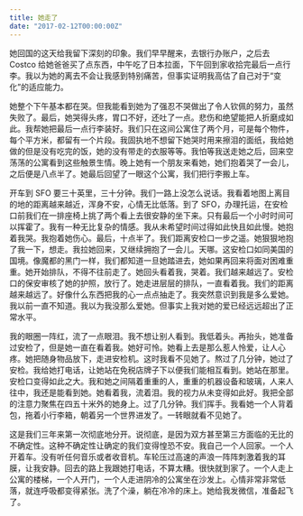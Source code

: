 ```yaml
---
title: 她走了
date: "2017-02-12T00:00:00Z"
---
```


她回国的这天给我留下深刻的印象。我们早早醒来，去银行办账户，之后去 Costco 给她爸爸买了点东西，中午吃了日本拉面，下午回到家收拾完最后一点行李。我以为她的离去不会让我感到特别痛苦，但事实证明我高估了自己对于“变化”的适应能力。

她整个下午基本都在哭。但我能看到她为了强忍不哭做出了令人钦佩的努力，虽然失败了。最后，她哭得头疼，胃口不好，还吐了一点。悲伤和绝望能把人折磨成如此。我帮她把最后一点行李装好。我们只在这间公寓住了两个月，可是每个物件，每个平方米，都留有一个片段。我固执地不想留下她哭时用来擦泪的面纸，我给她做的但是没有吃完的饭，她的没有带走的衣服等等。我怕等我送走她之后，回来空荡荡的公寓看到这些触景生情。晚上她有一个朋友来看她，她们抱着哭了一会儿，之后便是八点半了。她最后回望了一眼这个公寓，我们把行李搬上车。

开车到 SFO 要三十英里，三十分钟。我们一路上没怎么说话。我看着地图上离目的地的距离越来越近，浑身不安，心情无比低落。到了 SFO，办理托运，在安检口前我们在一排座椅上挑了两个看上去很安静的坐下来。只有最后一个小时时间可以挥霍了。我有一种无比复杂的情感。我从未希望时间过得如此快且如此慢。她抱着我哭。我抱着她伤心。最后，十点半了。我们距离安检口一步之遥。她狠狠地抱了我一下，想走。我拉她回来，又继续拥抱了一会儿。天哪。这安检口如同美国的国境。像魔都的黑门一样，我们都知道一旦她踏进去，她如果再回来将面对困难重重。她开始排队，不得不往前走了。她回头看着我，哭着。我们越来越远了。安检口的保安审核了她的护照，放行了。她走进层层的排队，一直看着我。我们的距离越来越远了。好像什么东西把我的心一点点抽走了。我突然意识到我是多么爱她。我以前一直不知道。我以为我没那么爱她。但事实上我对她的爱已经远远超出了正常水平。

我的眼圈一阵红，流了一点眼泪。我不想让别人看到。我低着头。再抬头，她准备过安检了，但是她一直在看着我。她好可怜。她看上去是那么惹人怜爱，让人心疼。她把随身物品放下，走进安检机。这时我看不见她了。熬过了几分钟，她过了安检。我给她打电话，让她站在免税店牌子下以便我们能相互看到。她站在那里。安检口变得如此之大。我和她之间隔着重重的人，重重的机器设备和玻璃，人来人往中，我还是能看到她。她看着我，流着泪。我的视力从未变得如此好。我把全部的注意力聚焦在四五十米外的她身上。过了几分钟。我们挥手。我看她一个人背着包，拖着小行李箱，朝着另一个世界进发了。一转眼就看不见她了。

这是我们三年来第一次彻底地分开。说彻底，是因为双方甚至第三方面临的无比的不确定性。这种不确定性让确定的我们变得惶恐不安。我自己一个人回家。一个人开着车。没有听任何音乐或者收音机。车轮压过高速的声浪一阵阵刺激着我的耳膜，让我安静。回去的路上我跟她打电话，不算太糟。很快就到家了。一个人走上公寓的楼梯，一个人开门，一个人走进阴冷的公寓坐在沙发上。心情非常非常低落，就连呼吸都变得紧张。洗了个澡，躺在冷冷的床上。她给我发微信，准备起飞了。
